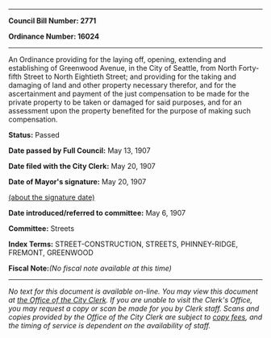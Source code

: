 

********

**Council Bill Number: 2771**
   
**Ordinance Number: 16024**
********

 An Ordinance providing for the laying off, opening, extending and establishing of Greenwood Avenue, in the City of Seattle, from North Forty-fifth Street to North Eightieth Street; and providing for the taking and damaging of land and other property necessary therefor, and for the ascertainment and payment of the just compensation to be made for the private property to be taken or damaged for said purposes, and for an assessment upon the property benefited for the purpose of making such compensation.

**Status:** Passed
   
**Date passed by Full Council:** May 13, 1907
   
**Date filed with the City Clerk:** May 20, 1907
   
**Date of Mayor's signature:** May 20, 1907
   
[(about the signature date)](/~public/approvaldate.htm)
   
   
   
**Date introduced/referred to committee:** May 6, 1907
   
**Committee:** Streets
   
   
**Index Terms:** STREET-CONSTRUCTION, STREETS, PHINNEY-RIDGE, FREMONT, GREENWOOD

**Fiscal Note:**_(No fiscal note available at this time)_
********

_No text for this document is available on-line. You may view this document at [the Office of the City Clerk](http://www.seattle.gov/leg/clerk/contactUs.htm). If you are unable to visit the Clerk's Office, you may request a copy or scan be made for you by Clerk staff. Scans and copies provided by the Office of the City Clerk are subject to [copy fees](http://clerk.seattle.gov/~public/clerkfees.htm), and the timing of service is dependent on the availability of staff._

